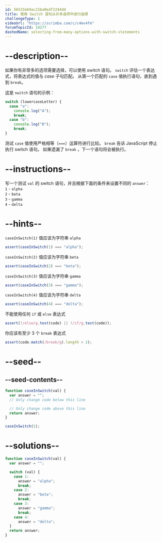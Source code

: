 ```yaml
---
id: 56533eb9ac21ba0edf2244dd
title: 使用 Switch 语句从许多选项中进行选择
challengeType: 1
videoUrl: "https://scrimba.com/c/c4mv4fm"
forumTopicId: 18277
dashedName: selecting-from-many-options-with-switch-statements
---
```


# --description--

如果你有非常多的选项需要选择，可以使用 <dfn>switch</dfn> 语句。 `switch` 评估一个表达式，将表达式的值与 <dfn>case</dfn> 子句匹配。 从第一个匹配的 `case` 值执行语句，直到遇到 `break`。

这是 `switch` 语句的示例：

```js
switch (lowercaseLetter) {
  case "a":
    console.log("A");
    break;
  case "b":
    console.log("B");
    break;
}
```

测试 `case` 值使用严格相等（`===`）运算符进行比较。 `break` 告诉 JavaScript 停止执行 switch 语句。 如果遗漏了 `break` ，下一个语句将会被执行。

# --instructions--

写一个测试 `val` 的 switch 语句，并且根据下面的条件来设置不同的 `answer`：  
`1` - `alpha`  
`2` - `beta`  
`3` - `gamma`  
`4` - `delta`

# --hints--

`caseInSwitch(1)` 值应该为字符串 `alpha`

```js
assert(caseInSwitch(1) === "alpha");
```

`caseInSwitch(2)` 值应该为字符串 `beta`

```js
assert(caseInSwitch(2) === "beta");
```

`caseInSwitch(3)` 值应该为字符串 `gamma`

```js
assert(caseInSwitch(3) === "gamma");
```

`caseInSwitch(4)` 值应该为字符串 `delta`

```js
assert(caseInSwitch(4) === "delta");
```

不能使用任何 `if` 或 `else` 表达式

```js
assert(!/else/g.test(code) || !/if/g.test(code));
```

你应该有至少 3 个 `break` 表达式

```js
assert(code.match(/break/g).length > 2);
```

# --seed--

## --seed-contents--

```js
function caseInSwitch(val) {
  var answer = "";
  // Only change code below this line

  // Only change code above this line
  return answer;
}

caseInSwitch(1);
```

# --solutions--

```js
function caseInSwitch(val) {
  var answer = "";

  switch (val) {
    case 1:
      answer = "alpha";
      break;
    case 2:
      answer = "beta";
      break;
    case 3:
      answer = "gamma";
      break;
    case 4:
      answer = "delta";
  }
  return answer;
}
```
